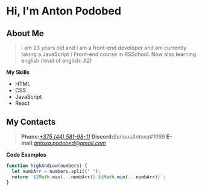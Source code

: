 # Hi, I'm Anton Podobed

## About Me

> I am 23 years old and I am a front-end developer and am currently taking a JavaScript / Front-end course in RSSchool. Now also learning english (level of english: A2)

**My Skills**

- HTML
- CSS
- JavaScript
- React

## My Сontacts

> **Phone:**[_+375 (44) 581-98-11_](tel:+375445819811)
> **Discord:**_SeriousAntoxa#1099_
> **E-mail:**[_antoxa.podobed@gmail.com_](mailto:antoxa.podobed@gmail.com)

**Code Examples**

```javascript
function highAndLow(numbers) {
  let numbArr = numbers.split(" ");
  return `${Math.max(...numbArr)} ${Math.min(...numbArr)}`;
}
```
